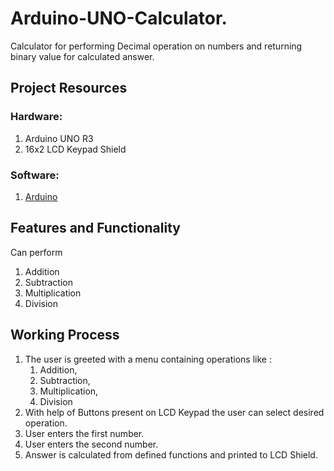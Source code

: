 # Arduino-UNO-Calculator.

Calculator for performing Decimal operation on numbers and returning binary value for calculated answer.

## Project Resources

### Hardware:

1. Arduino UNO R3
2. 16x2 LCD Keypad Shield

### Software:

1. [Arduino](https://www.arduino.cc/en/Main/Software)

## Features and Functionality

Can perform 
 1. Addition 
 2. Subtraction 
 3. Multiplication 
 4. Division

## Working Process

 1. The user is greeted with a menu containing operations like :
    1. Addition, 
    2. Subtraction, 
    3. Multiplication, 
    4. Division 
 2. With help of Buttons present on LCD Keypad the user can select desired operation.
 3. User enters the first number.
 4. User enters the second number.
 5. Answer is calculated from defined functions and printed to LCD Shield.
